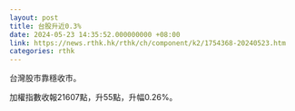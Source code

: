 ```yaml
---
layout: post
title: 台股升近0.3%
date: 2024-05-23 14:35:52.000000000 +08:00
link: https://news.rthk.hk/rthk/ch/component/k2/1754368-20240523.htm
categories: rthk
---
```


台灣股市靠穩收市。

加權指數收報21607點，升55點，升幅0.26%。
